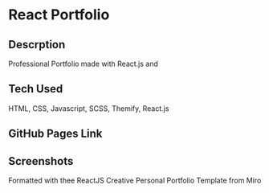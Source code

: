 # React Portfolio

## Descrption

Professional Portfolio made with React.js and

## Tech Used

HTML, CSS, Javascript, SCSS, Themify, React.js

## GitHub Pages Link

## Screenshots

Formatted with thee ReactJS Creative Personal Portfolio Template from Miro

